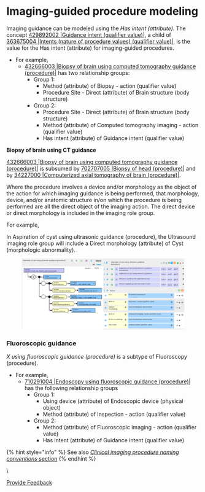 # Imaging-guided procedure modeling

Imaging guidance can be modeled using the _Has intent (attribute)_. The concept [429892002 |Guidance intent (qualifier value)|](http://snomed.info/id/429892002), a child of [363675004 |Intents (nature of procedure values) (qualifier value)|](http://snomed.info/id/363675004), is the value for the Has intent (attribute) for imaging-guided procedures.&#x20;

* For example,&#x20;
  * [432666003 |Biopsy of brain using computed tomography guidance (procedure)|](http://snomed.info/id/432666003) has two relationship groups:
    * Group 1:&#x20;
      * Method (attribute) of Biopsy - action (qualifier value)
      * Procedure Site - Direct (attribute) of Brain structure (body structure)
    * Group 2:
      * Procedure Site - Direct (attribute) of Brain structure (body structure)
      * Method (attribute) of Computed tomography imaging - action (qualifier value)
      * Has intent (attribute) of Guidance intent (qualifier value)

**Biopsy of brain using CT guidance**

[432666003 |Biopsy of brain using computed tomography guidance (procedure)|](http://snomed.info/id/432666003) is subsumed by [702707005 |Biopsy of head (procedure)|](http://snomed.info/id/702707005) and by [34227000 |Computerized axial tomography of brain (procedure)|](http://snomed.info/id/34227000).

Where the procedure involves a device and/or morphology as the object of the action for which imaging guidance is being performed, that morphology, device, and/or anatomic structure in/on which the procedure is being performed are all the direct object of the imaging action.  The direct device or direct morphology is included in the imaging role group.

For example,

In Aspiration of cyst using ultrasonic guidance (procedure), the Ultrasound imaging role group will include a Direct morphology (attribute) of Cyst (morphologic abnormality). &#x20;

<figure><img src="../../../../../../.gitbook/assets/image (13).png" alt=""><figcaption></figcaption></figure>

### Fluoroscopic guidance <a href="#fluoroscopic-guidance" id="fluoroscopic-guidance"></a>

_X_ _using fluoroscopic guidance (procedure)_ is a subtype of Fluoroscopy (procedure).

* For example, &#x20;
  * &#x20;[ 710291004 |Endoscopy using fluoroscopic guidance (procedure)|](http://snomed.info/id/710291004) has the following relationship groups
    * Group 1:
      * Using device (attribute) of Endoscopic device (physical object)
      * Method (attribute) of Inspection - action (qualifier value)
    * Group 2:
      * Method (attribute) of Fluoroscopic imaging - action (qualifier value)
      * Has intent (attribute) of Guidance intent (qualifier value)

{% hint style="info" %}
See also [_Clinical imaging procedure naming conventions_ section](../../index-1/index/)
{% endhint %}

\






<a href="https://docs.google.com/forms/d/e/1FAIpQLScTmbZIf0UEQwYDkY27EEWBkaiYkHSbR0_9DmFrMLXoQLyL7Q/viewform?usp=pp_url&entry.1767247133=SCT+Editorial+Guide&entry.670899847=Imaging-guided%20procedure%20modeling" class="button primary">Provide Feedback</a>
